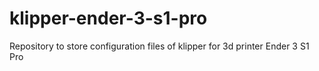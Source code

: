 # klipper-ender-3-s1-pro
Repository to store configuration files of klipper for 3d printer Ender 3 S1 Pro
